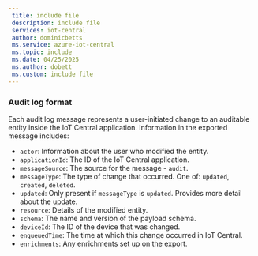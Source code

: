 ```yaml
---
 title: include file
 description: include file
 services: iot-central
 author: dominicbetts
 ms.service: azure-iot-central
 ms.topic: include
 ms.date: 04/25/2025
 ms.author: dobett
 ms.custom: include file
---
```


### Audit log format

Each audit log message represents a user-initiated change to an auditable entity inside the IoT Central application. Information in the exported message includes:

- `actor`: Information about the user who modified the entity.
- `applicationId`: The ID of the IoT Central application.
- `messageSource`: The source for the message - `audit`.
- `messageType`: The type of change that occurred. One of: `updated`, `created`, `deleted`.
- `updated`: Only present if `messageType` is `updated`. Provides more detail about the update.
- `resource`: Details of the modified entity.
- `schema`: The name and version of the payload schema.
- `deviceId`:  The ID of the device that was changed.
- `enqueuedTime`: The time at which this change occurred in IoT Central.
- `enrichments`: Any enrichments set up on the export.
